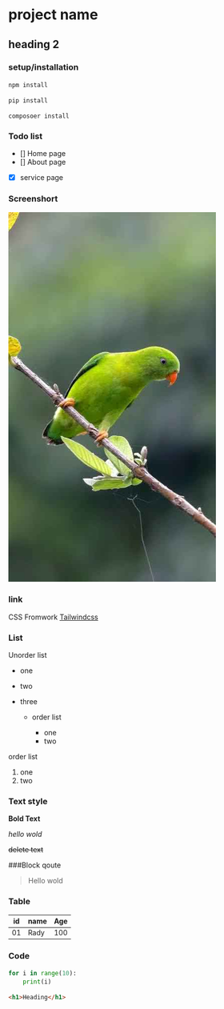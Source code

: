 # project name
## heading 2
### setup/installation
`npm install`

`pip install`

`composoer install`
### Todo list
- [] Home page
- [] About page
- [x] service page
### Screenshort
![Bird](image.png)


### link
CSS Fromwork [Tailwindcss](https://en.wikipedia.org/wiki/Parrot)
### List
Unorder list

- one

- two

- three

     - order list
         
         - one
         - two

order list

1. one
2. two

### Text style

**Bold Text**

*hello wold*

~~delete text~~

###Block qoute

>Hello wold

### Table
|id | name |Age |
|---|-------|---|
|01 | Rady | 100 |

### Code
```Python
for i in range(10):
    print(i)
```
```html
<h1>Heading</h1>